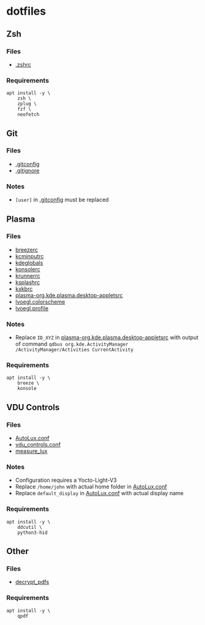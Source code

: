 # dotfiles

## Zsh
### Files
- [.zshrc](.zshrc)
### Requirements
```
apt install -y \
    zsh \
    zplug \
    fzf \
    neofetch
```

## Git
### Files
- [.gitconfig](.gitconfig)
- [.gitignore](.dotfiles/git/.gitignore)
### Notes
- `[user]` in [.gitconfig](.gitconfig) must be replaced

## Plasma
### Files
- [breezerc](.config/breezerc)
- [kcminputrc](.config/kcminputrc)
- [kdeglobals](.config/kdeglobals)
- [konsolerc](.config/konsolerc)
- [krunnerrc](.config/krunnerrc)
- [ksplashrc](.config/ksplashrc)
- [kxkbrc](.config/kxkbrc)
- [plasma-org.kde.plasma.desktop-appletsrc](.config/plasma-org.kde.plasma.desktop-appletsrc)
- [lvoegl.colorscheme](.local/share/konsole/lvoegl.colorscheme)
- [lvoegl.profile](.local/share/konsole/lvoegl.profile)
### Notes
- Replace `ID_XYZ` in [plasma-org.kde.plasma.desktop-appletsrc](.config/plasma-org.kde.plasma.desktop-appletsrc) with output of command `qdbus org.kde.ActivityManager /ActivityManager/Activities CurrentActivity`
### Requirements
```
apt install -y \
    breeze \
    konsole
```

## VDU Controls
### Files
- [AutoLux.conf](.config/vdu_controls/AutoLux.conf)
- [vdu_controls.conf](.config/vdu_controls/vdu_controls.conf)
- [measure_lux](.dotfiles/bin/measure_lux)
### Notes
- Configuration requires a Yocto-Light-V3
- Replace `/home/john` with actual home folder in [AutoLux.conf](.config/vdu_controls/AutoLux.conf)
- Replace `default_display` in [AutoLux.conf](.config/vdu_controls/AutoLux.conf) with actual display name
### Requirements
```
apt install -y \
    ddcutil \
    python3-hid
```

## Other
### Files
- [decrypt_pdfs](.dotfiles/bin/decrypt_pdfs)
### Requirements
```
apt install -y \
    qpdf
```
